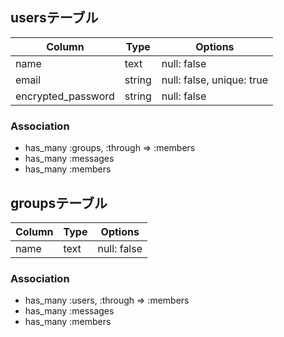 ## usersテーブル

|Column|Type|Options|
|------|----|-------|
|name|text|null: false|
|email|string|null: false, unique: true|
|encrypted_password|string|null: false|

### Association
- has_many :groups, :through => :members
- has_many :messages
- has_many :members

## groupsテーブル

|Column|Type|Options|
|------|----|-------|
|name|text|null: false|

### Association
- has_many :users, :through => :members
- has_many :messages
- has_many :members

